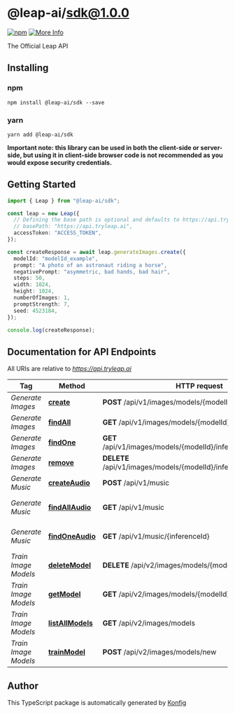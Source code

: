# @leap-ai/sdk@1.0.0

[![npm](https://img.shields.io/badge/npm-v1.0.0-blue)](https://www.npmjs.com/package/@leap-ai/sdk/v/1.0.0)
[![More Info](https://img.shields.io/badge/More%20Info-Click%20Here-orange)](https://tryleap.ai/)

The Official Leap API
## Installing

### npm
```
npm install @leap-ai/sdk --save
```

### yarn
```
yarn add @leap-ai/sdk
```

**Important note: this library can be used in both the client-side or server-side, but using it
in client-side browser code is not recommended as you would expose security credentials.**



## Getting Started

```typescript
import { Leap } from "@leap-ai/sdk";

const leap = new Leap({
  // Defining the base path is optional and defaults to https://api.tryleap.ai
  // basePath: "https://api.tryleap.ai",
  accessToken: "ACCESS_TOKEN",
});

const createResponse = await leap.generateImages.create({
  modelId: "modelId_example",
  prompt: "A photo of an astronaut riding a horse",
  negativePrompt: "asymmetric, bad hands, bad hair",
  steps: 50,
  width: 1024,
  height: 1024,
  numberOfImages: 1,
  promptStrength: 7,
  seed: 4523184,
});

console.log(createResponse);
```

## Documentation for API Endpoints

All URIs are relative to *https://api.tryleap.ai*

Tag | Method | HTTP request | Description
------------ | ------------- | ------------- | -------------
*Generate Images* | [**create**](docs/GenerateImagesApi.md#create) | **POST** /api/v1/images/models/{modelId}/inferences | Generate an Image
*Generate Images* | [**findAll**](docs/GenerateImagesApi.md#findAll) | **GET** /api/v1/images/models/{modelId}/inferences | List All Image Jobs
*Generate Images* | [**findOne**](docs/GenerateImagesApi.md#findOne) | **GET** /api/v1/images/models/{modelId}/inferences/{inferenceId} | Get Single Image Job
*Generate Images* | [**remove**](docs/GenerateImagesApi.md#remove) | **DELETE** /api/v1/images/models/{modelId}/inferences/{inferenceId} | Delete Image Job
*Generate Music* | [**createAudio**](docs/GenerateMusicApi.md#createAudio) | **POST** /api/v1/music | Generate Music
*Generate Music* | [**findAllAudio**](docs/GenerateMusicApi.md#findAllAudio) | **GET** /api/v1/music | List Music Generation Jobs
*Generate Music* | [**findOneAudio**](docs/GenerateMusicApi.md#findOneAudio) | **GET** /api/v1/music/{inferenceId} | Get a Music Generation Job
*Train Image Models* | [**deleteModel**](docs/TrainImageModelsApi.md#deleteModel) | **DELETE** /api/v2/images/models/{modelId} | Delete a Model
*Train Image Models* | [**getModel**](docs/TrainImageModelsApi.md#getModel) | **GET** /api/v2/images/models/{modelId} | Get a Single Model
*Train Image Models* | [**listAllModels**](docs/TrainImageModelsApi.md#listAllModels) | **GET** /api/v2/images/models | List All Models
*Train Image Models* | [**trainModel**](docs/TrainImageModelsApi.md#trainModel) | **POST** /api/v2/images/models/new | Train Model

## Author
This TypeScript package is automatically generated by [Konfig](https://konfigthis.com)
